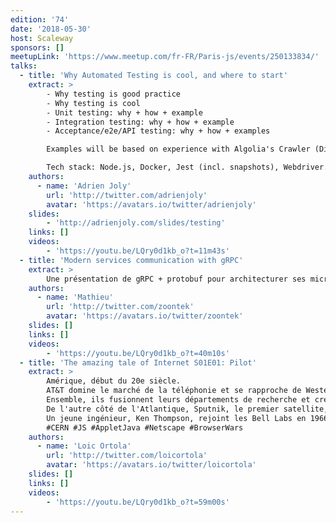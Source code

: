 ```yaml
---
edition: '74'
date: '2018-05-30'
host: Scaleway
sponsors: []
meetupLink: 'https://www.meetup.com/fr-FR/Paris-js/events/250133834/'
talks:
  - title: 'Why Automated Testing is cool, and where to start'
    extract: >
        - Why testing is good practice
        - Why testing is cool
        - Unit testing: why + how + example
        - Integration testing: why + how + example
        - Acceptance/e2e/API testing: why + how + examples

        Examples will be based on experience with Algolia's Crawler (Distributed system built on Node.js), Openwhyd (Ex "legacy" startup product --> open-source project) and Next Step for Trello (Google Chrome extension, open-source).

        Tech stack: Node.js, Docker, Jest (incl. snapshots), Webdriver.io + Selenium.
    authors:
      - name: 'Adrien Joly'
        url: 'http://twitter.com/adrienjoly'
        avatar: 'https://avatars.io/twitter/adrienjoly'
    slides:
        - 'http://adrienjoly.com/slides/testing'
    links: []
    videos:
        - 'https://youtu.be/LQry0d1kb_o?t=11m43s'
  - title: 'Modern services communication with gRPC'
    extract: >
        Une présentation de gRPC + protobuf pour architecturer ses microservices, avec une petite démo en nodeJS et une petit clin d'oeil à GraphQL
    authors:
      - name: 'Mathieu'
        url: 'http://twitter.com/zoontek'
        avatar: 'https://avatars.io/twitter/zoontek'
    slides: []
    links: []
    videos:
        - 'https://youtu.be/LQry0d1kb_o?t=40m10s'
  - title: 'The amazing tale of Internet S01E01: Pilot'
    extract: >
        Amérique, début du 20e siècle.
        AT&T domine le marché de la téléphonie et se rapproche de Western Electric.
        Ensemble, ils fusionnent leurs départements de recherche et créent les Bell Labs.
        De l'autre côté de l'Atlantique, Sputnik, le premier satellite, est lancé en 1957, symbole de l'entrée dans l'ère spatiale.
        Un jeune ingénieur, Ken Thompson, rejoint les Bell Labs en 1966 et va changer le cours de l'histoire.
        #CERN #JS #AppletJava #Netscape #BrowserWars
    authors:
      - name: 'Loic Ortola'
        url: 'http://twitter.com/loicortola'
        avatar: 'https://avatars.io/twitter/loicortola'
    slides: []
    links: []
    videos:
        - 'https://youtu.be/LQry0d1kb_o?t=59m00s'
---
```

